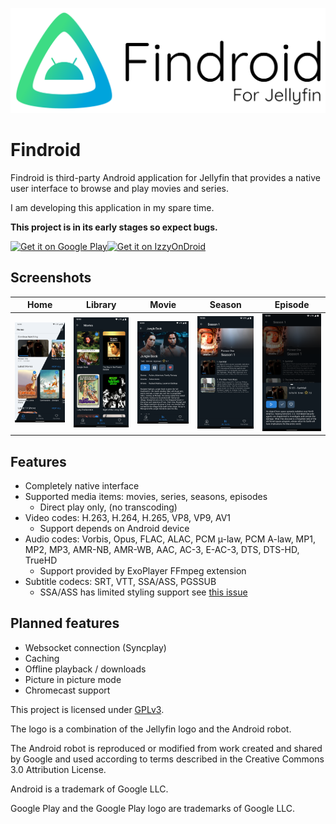 ![Findroid banner](images/banner.svg)

# Findroid

Findroid is third-party Android application for Jellyfin that provides a native user interface to browse and play movies and series.

I am developing this application in my spare time.

**This project is in its early stages so expect bugs.**


<a href='https://play.google.com/store/apps/details?id=dev.jdtech.jellyfin'><img alt='Get it on Google Play' src='https://play.google.com/intl/en_us/badges/static/images/badges/en_badge_web_generic.png' height="80"/></a><a href='https://apt.izzysoft.de/fdroid/index/apk/dev.jdtech.jellyfin'><img alt='Get it on IzzyOnDroid' src='https://gitlab.com/IzzyOnDroid/repo/-/raw/master/assets/IzzyOnDroid.png' height="80"/></a>


## Screenshots
Home | Library | Movie | Season | Episode
-----|---------|-------|--------|--------
![Home](images/home-light-dark.png) | ![Library](images/library-dark.png) | ![Movie](images/movie-dark.png) | ![Season](images/season-dark.png) | ![Episode](images/episode-dark.png)

## Features
- Completely native interface
- Supported media items: movies, series, seasons, episodes 
  - Direct play only, (no transcoding)
- Video codes: H.263, H.264, H.265, VP8, VP9, AV1 
  - Support depends on Android device
- Audio codes: Vorbis, Opus, FLAC, ALAC, PCM µ-law, PCM A-law, MP1, MP2, MP3, AMR-NB, AMR-WB, AAC, AC-3, E-AC-3, DTS, DTS-HD, TrueHD 
  - Support provided by ExoPlayer FFmpeg extension
- Subtitle codecs: SRT, VTT, SSA/ASS, PGSSUB
  - SSA/ASS has limited styling support see [this issue](https://github.com/google/ExoPlayer/issues/8435)

## Planned features
- Websocket connection (Syncplay)
- Caching
- Offline playback / downloads
- Picture in picture mode
- Chromecast support

This project is licensed under [GPLv3](LICENSE).

The logo is a combination of the Jellyfin logo and the Android robot.

The Android robot is reproduced or modified from work created and shared by Google and used according to terms described in the Creative Commons 3.0 Attribution License.

Android is a trademark of Google LLC.

Google Play and the Google Play logo are trademarks of Google LLC.
